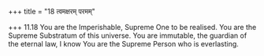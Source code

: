 +++
title = "18 त्वमक्षरम् परमम्"

+++
11.18 You are the Imperishable, Supreme One to be realised. You are the
Supreme Substratum of this universe. You are immutable, the guardian of
the eternal law, I know You are the Supreme Person who is everlasting.
